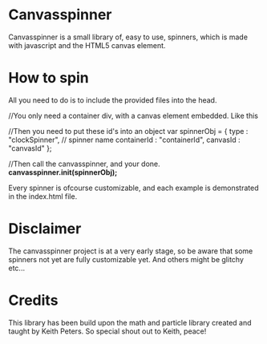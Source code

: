 # Canvasspinner

Canvasspinner is a small library of, easy to use, spinners, which is made with javascript and the HTML5 canvas element. 



# How to spin
All you need to do is to include the provided files into the head.

//You only need a container div, with a canvas element embedded. Like this
<div id="containerId">
  <canvas id="canvasId"></canvas>
</div>

//Then you need to put these id's into an object
var spinnerObj = {
  type : "clockSpinner", // spinner name
  containerId : "containerId",
  canvasId : "canvasId"
};

//Then call the canvasspinner, and your done.<br>
<b>canvasspinner.init(spinnerObj);</b>

Every spinner is ofcourse customizable, and each example is demonstrated in the index.html file.

# Disclaimer
The canvasspinner project is at a very early stage, so be aware that some spinners not yet are fully customizable yet. And others might be glitchy etc...

# Credits

This library has been build upon the math and particle library created and taught by Keith Peters. So special shout out to Keith, peace!


